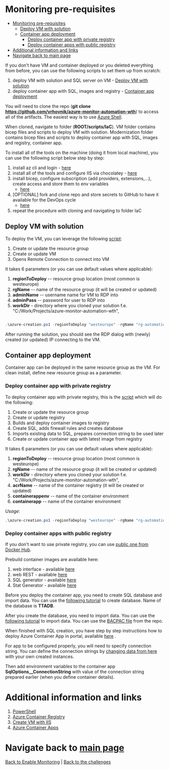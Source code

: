 ﻿# Monitoring pre-requisites

<!-- TOC -->
* [Monitoring pre-requisites](#monitoring-pre-requisites)
  * [Deploy VM with solution](#deploy-vm-with-solution)
  * [Container app deployment](#container-app-deployment)
    * [Deploy container app with private registry](#deploy-container-app-with-private-registry)
    * [Deploy container apps with public registry](#deploy-container-apps-with-public-registry)
* [Additional information and links](#additional-information-and-links)
* [Navigate back to main page](#navigate-back-to-main-page)
<!-- TOC -->

If you don't have VM and container deployed or you deleted everything from before, you can use the following scripts to
set them up
from scratch:

1. deploy VM with solution and SQL server on VM - [Deploy VM with solution](#deploy-vm-with-solution)
2. deploy container app with SQL, images and registry - [Container app deployment](#container-app-deployment)

You will need to clone the repo (**git clone https://github.com/vrhovnik/azure-monitor-automation-wth**) to access all
of the artifacts. The easiest way is to use [Azure Shell](https://shell.azure.com).

When cloned, navigate to folder (**ROOT/scripts/IaC**). VM folder contains bicep files and scripts to deploy VM with
solution. Modernization folder contains bicep files and scripts to deploy container app with SQL, images and registry,
container
app.

To install all of the tools on the machine (doing it from local machine), you can use the following script below step by
step:

1. install az cli and login - [here](../scripts/PWSH/PreReqs/00-install.ps1)
2. install all of the tools and configure IIS via chocolatey - [here](../scripts/PWSH/PreReqs/00-install-tools.ps1)
3. install bicep, configure subscription (add providers, extensions,...), create access and store them to env variables
    - [here](../scripts/PWSH/PreReqs/01-az-and-bicep-configuration.ps1)
4. [OPTIONAL] fork and clone repo and store secrets to GitHub to have it available for the DevOps cycle
    - [here](../scripts/PWSH/PreReqs/02-set-gh-secrets.ps1)
5. repeat the procedure with cloning and navigating to folder IaC

## Deploy VM with solution

To deploy the VM, you can leverage the following [script](../scripts/IaC/VM/azure-creation.ps1):

1. Create or update the resource group
2. Create or update VM
3. Opens Remote Connection to connect into VM

It takes 6 parameters (or you can use default values where applicable):

1. **regionToDeploy** -- resource group location (most common is westeurope)
2. **rgName** -- name of the resource group (it will be created or updated)
3. **adminName** -- username name for VM to RDP into
4. **adminPass** -- password for user to RDP into
5. **workDir** - directory where you cloned your solution f.e. "C:/Work/Projects/azure-monitor-automation-wth",

```powershell

.\azure-creation.ps1 -regionToDeploy "westeurope" -rgName "rg-automation-wth" -workDir "C:/Work/Projects/azure-monitor-automation-wth" -adminName "admin" -adminPass "P@ssw0rd"

``` 

After running the solution, you should see the RDP dialog with (newly) created (or updated) IP connecting to the VM.

## Container app deployment

Container app can be deployed in the same resource group as the VM. For clean install, define new resource group as a
parameter.

### Deploy container app with private registry

To deploy container app with private registry, this is the [script](../scripts/IaC/Modernization/azure-creation.ps1)
which will do the
following:

1. Create or update the resource group
2. Create or update registry
3. Builds and deploy container images to registry
4. Create SQL, adds firewall rules and creates database
5. Imports existing data to SQL, prepares connection string to be used later
6. Create or update container app with latest image from registry

It takes 6 parameters (or you can use default values where applicable):

1. **regionToDeploy** -- resource group location (most common is westeurope)
2. **rgName** -- name of the resource group (it will be created or updated)
3. **workDir** - directory where you cloned your solution f.e. "C:/Work/Projects/azure-monitor-automation-wth",
4. **acrName** -- name of the container registry (it will be created or updated)
5. **containerappenv** -- name of the container environment
6. **containerapp** -- name of the container environment

_Usage_:

```powershell
.\azure-creation.ps1 -regionToDeploy "westeurope" -rgName "rg-automation-wth" -workDir "C:/Work/Projects/azure-monitor-automation-wth" -acrName "acrautomationwth" -containerappenv "containerappenv" -containerapp "containerapp"
```

### Deploy container apps with public registry

If you don't want to use private registry, you can use [public one from Docker Hub](https://hub.docker.com/u/bvrhovnik).

Prebuild container images are available here:

1. web interface - available [here](https://hub.docker.com/repository/docker/bvrhovnik/ttaweb)
2. web REST - available [here](https://hub.docker.com/repository/docker/bvrhovnik/ttawebclient)
3. SQL generator - available [here](https://hub.docker.com/repository/docker/bvrhovnik/ttasql)
4. Stat Generator - available [here](https://hub.docker.com/repository/docker/bvrhovnik/ttastatgen)

Before you deploy the container app, you need to create SQL database and import data. You can use
the [following tutorial](https://learn.microsoft.com/en-us/azure/azure-sql/database/single-database-create-quickstart?view=azuresql&tabs=azure-portal)
to create database. Name of the database is **TTADB**.

After you create the database, you need to import data. You can use
the [following tutorial](https://docs.microsoft.com/en-us/azure/azure-sql/database/scripts/import-data-from-bacpac-portal?tabs=azure-portal)
to import data.
You can use the [BACPAC file](../scripts/IaC/Modernization/TTADB.bacpac) from the repo.

When finished with SQL creation, you have step by step instructions how to deploy Azure Container App in portal,
available [here](https://learn.microsoft.com/en-us/azure/container-apps/get-started-existing-container-image-portal?pivots=container-apps-public-registry)
.

For app to be configured properly, you will need to specify connection string. You can define the connection strings
by [changing data from here](https://www.connectionstrings.com/azure-sql-database/) with your own created instances.

Then add environment variables to the container app **SqlOptions__ConnectionString** with value of the connection string
prepared earlier (when you define container details).

# Additional information and links

1. [PowerShell](https://learn.microsoft.com/en-us/PowerShell/)
2. [Azure Container Registry](https://learn.microsoft.com/en-us/azure/container-registry/)
3. [Create VM with IIS](https://learn.microsoft.com/en-us/azure/virtual-machines/windows/quick-create-cli)
4. [Azure Container Apps](https://learn.microsoft.com/en-us/azure/container-apps/overview)

# Navigate back to [main page](../README.md)

[Back to Enable Monitoring](./03-modernization-in-Azure.md) | [Back to the challenges](./00-challenges.md)
